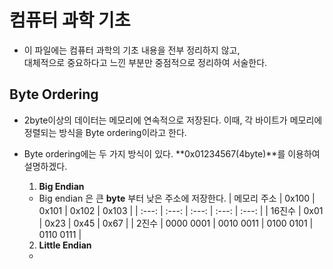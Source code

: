 # 컴퓨터 과학 기초
- 이 파일에는 컴퓨터 과학의 기초 내용을 전부 정리하지 않고,  
대체적으로 중요하다고 느낀 부분만 중점적으로 정리하여 서술한다.

## **Byte Ordering**
- 2byte이상의 데이터는 메모리에 연속적으로 저장된다. 이때, 각 바이트가 메모리에 정렬되는 방식을 Byte ordering이라고 한다.
- Byte ordering에는 두 가지 방식이 있다. **0x01234567(4byte)**를 이용하여 설명하겠다.
  1. **Big Endian**
  - Big endian 은 큰 **byte** 부터 낮은 주소에 저장한다.
  | 메모리 주소 | 0x100 | 0x101 | 0x102 | 0x103 |
  | :---: | :---: | :---: | :---: | :---: |
  | 16진수 | 0x01 | 0x23 | 0x45 | 0x67 |
  | 2진수 | 0000 0001 | 0010 0011 | 0100 0101 | 0110 0111 |
  

  2. **Little Endian**
  - 
